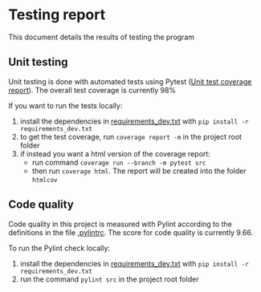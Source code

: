 # Testing report
This document details the results of testing the program

## Unit testing
Unit testing is done with automated tests using Pytest ([Unit test coverage report](https://jonathanheyno.github.io/tiramarkovchaincodecov/index.html)). The overall test coverage is currently 98%

If you want to run the tests locally:
1) install the dependencies in [requirements_dev.txt](../requirements_dev.txt) with `pip install -r requirements_dev.txt`
2) to get the test coverage, run `coverage report -m` in the project root folder
2) if instead you want a html version of the coverage report:
	- run command `coverage run --branch -m pytest src`
	- then run `coverage html`. The report will be created into the folder `htmlcov`

## Code quality
Code quality in this project is measured with Pylint according to the definitions in the file [.pylintrc](../.pylintrc). The score for code quality is currently 9.66.

To run the Pylint check locally:
1) install the dependencies in [requirements_dev.txt](../requirements_dev.txt) with `pip install -r requirements_dev.txt`
2) run the command `pylint src` in the project root folder

